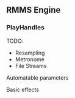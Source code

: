 ## RMMS Engine

### PlayHandles
TODO:
* Resampling
* Metronome
* File Streams

Automatable parameters

Basic effects